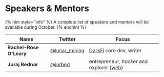 # Speakers & Mentors

{% hint style="info" %}
A complete list of speakers and mentors will be available during October.
{% endhint %}

| Name                     | Twitter                                             | Focus                                                                    |
| ------------------------ | --------------------------------------------------- | ------------------------------------------------------------------------ |
| **Rachel-Rose O'Leary**  | [@lunar\_mining](https://twitter.com/lunar\_mining) | [DarkFi](https://dark.fi/) core dev, writer                              |
| **Juraj Bednar**         | [@jurbed](https://twitter.com/jurbed)               | entrepreneur, _hacker_ and explorer ([web](https://juraj.bednar.io/en/)) |

